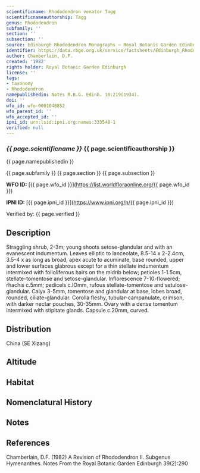 ```yaml
---
scientificname: Rhododendron venator Tagg
scientificnameauthorship: Tagg
genus: Rhododendron
subfamily: ''
section: ''
subsection: ''
source: Edinburgh Rhododendron Monographs – Royal Botanic Garden Edinburgh
identifier: https://data.rbge.org.uk/service/factsheets/Edinburgh_Rhododendron_Monographs.xhtml
author: Chamberlain, D.F.
created: '1982'
rights holder: Royal Botanic Garden Edinburgh
license: ''
tags:
- taxonomy
- Rhododendron
namepublishedin: Notes R.B.G. Edinb. 18:219(1934).
doi: ''
wfo_id: wfo-0001048852
wfo_parent_id: ''
wfo_accepted_id: ''
ipni_id: urn:lsid:ipni.org:names:333548-1
verified: null
---
```

### _{{ page.scientificname }}_ {{ page.scientificauthorship }}
 {{ page.namepublishedin }}

{{ page.subfamily }} {{ page.section }} {{ page.subsection }}

**WFO ID:** [{{ page.wfo_id }}](https://list.worldfloraonline.org/{{ page.wfo_id }})

**IPNI ID:** [{{ page.ipni_id }}](https://www.ipni.org/n/{{ page.ipni_id }})

Verified by: {{ page.verified }}



## Description
Straggling shrub, 2-3m; young shoots setose-glandular and with an evanescent indumentum. Leaves elliptic to lanceolate, 8.5-14 x 2-2.4cm, 3.5-4 x as long as broad, apex acute to acuminate, base rounded, upper and lower surfaces glabrous except for a thin stellate indumentum intermixed with folioliferous hairs on the midrib below; petioles 1-1.5cm, stellate-tomentose and setose-glandular. Inflorescence 7-10-flowered; rhachis c.5mm; pedicels c.lOmm, rufous stellate-tomentose and setulose-glandular. Calyx 3-5mm, tomentose and glandular at base, lobes broad, rounded, ciliate-glandular. Corolla fleshy, tubular-campanulate, crimson, with darker nectar pouches, 30-35mm. Ovary with a dense tomentum intermixed with stipitate glands. Capsule c.20mm, curved.

## Distribution
China (SE Xizang)

## Altitude


## Habitat


## Nomenclatural History

                       
## Notes


## References

Chamberlain, D.F. (1982) A Revision of Rhododendron II. Subgenus Hymenanthes. Notes From the Royal Botanic Garden Edinburgh 39(2):290
